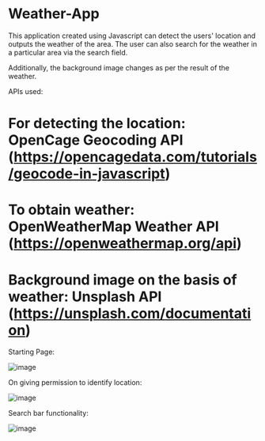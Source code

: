 # Weather-App

This application created using Javascript can detect the users' location and outputs the weather of the area. The user can also search for the weather in a particular area via the search field.

Additionally, the background image changes as per the result of the weather.

APIs used:
# For detecting the location: OpenCage Geocoding API (https://opencagedata.com/tutorials/geocode-in-javascript)
# To obtain weather: OpenWeatherMap Weather API (https://openweathermap.org/api)
# Background image on the basis of weather: Unsplash API (https://unsplash.com/documentation)

Starting Page:

![image](https://user-images.githubusercontent.com/78945792/149373045-b56632a3-a882-47c0-9f63-ba64c67bced2.png)

On giving permission to identify location:

![image](https://user-images.githubusercontent.com/78945792/149373134-f75ce1bb-a204-426b-bcae-f7a592c69867.png)

Search bar functionality:

![image](https://user-images.githubusercontent.com/78945792/149374294-ee47f65b-67d1-4a81-a846-f8da8956c4a5.png)
